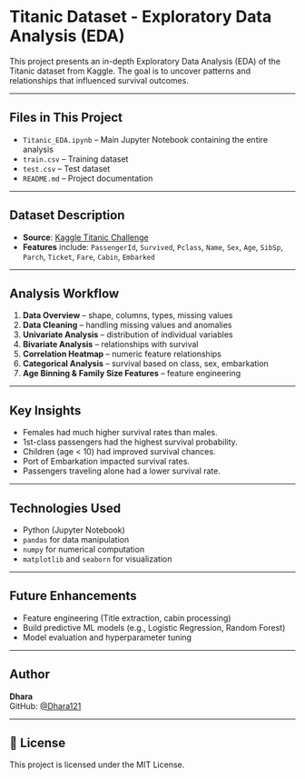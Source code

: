 #  Titanic Dataset - Exploratory Data Analysis (EDA)

This project presents an in-depth Exploratory Data Analysis (EDA) of the Titanic dataset from Kaggle. The goal is to uncover patterns and relationships that influenced survival outcomes.

---

##  Files in This Project

- `Titanic_EDA.ipynb` – Main Jupyter Notebook containing the entire analysis
- `train.csv` – Training dataset
- `test.csv` – Test dataset
- `README.md` – Project documentation

---

##  Dataset Description

- **Source**: [Kaggle Titanic Challenge](https://www.kaggle.com/c/titanic)
- **Features** include: `PassengerId`, `Survived`, `Pclass`, `Name`, `Sex`, `Age`, `SibSp`, `Parch`, `Ticket`, `Fare`, `Cabin`, `Embarked`

---

## Analysis Workflow

1. **Data Overview** – shape, columns, types, missing values
2. **Data Cleaning** – handling missing values and anomalies
3. **Univariate Analysis** – distribution of individual variables
4. **Bivariate Analysis** – relationships with survival
5. **Correlation Heatmap** – numeric feature relationships
6. **Categorical Analysis** – survival based on class, sex, embarkation
7. **Age Binning & Family Size Features** – feature engineering

---

##  Key Insights

- Females had much higher survival rates than males.
- 1st-class passengers had the highest survival probability.
- Children (age < 10) had improved survival chances.
- Port of Embarkation impacted survival rates.
- Passengers traveling alone had a lower survival rate.

---

##  Technologies Used

- Python (Jupyter Notebook)
- `pandas` for data manipulation
- `numpy` for numerical computation
- `matplotlib` and `seaborn` for visualization

---

##  Future Enhancements

- Feature engineering (Title extraction, cabin processing)
- Build predictive ML models (e.g., Logistic Regression, Random Forest)
- Model evaluation and hyperparameter tuning

---

##  Author

**Dhara**  
GitHub: [@Dhara121](https://github.com/Dhara121)

---

## 📄 License

This project is licensed under the MIT License.
